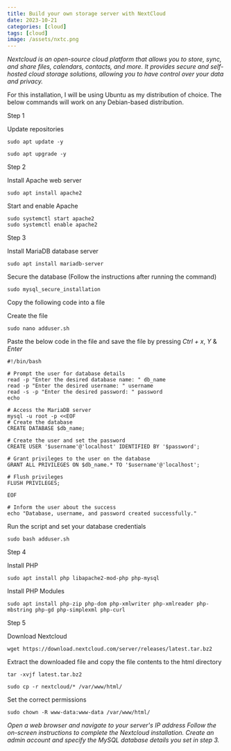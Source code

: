 ```yaml
---
title: Build your own storage server with NextCloud
date: 2023-10-21
categories: [cloud]
tags: [cloud]
image: /assets/nxtc.png
---
```


*Nextcloud is an open-source cloud platform that allows you to store, sync, and share files, calendars, contacts, and more. It provides secure and self-hosted cloud storage solutions, allowing you to have control over your data and privacy.*

For this installation, I will be using Ubuntu as my distribution of choice. 
The below commands will work on any Debian-based distribution.

Step 1

Update repositories

```
sudo apt update -y
```

```
sudo apt upgrade -y
```


Step 2

Install Apache web server 

```
sudo apt install apache2
```

Start and enable Apache

```
sudo systemctl start apache2
sudo systemctl enable apache2
```

Step 3 

Install MariaDB database server 

```
sudo apt install mariadb-server
```

Secure the database (Follow the instructions after running the command)

```
sudo mysql_secure_installation
```

Copy the following code into a file 

Create the file

```
sudo nano adduser.sh
```

Paste the below code in the file and save the file by pressing *Ctrl + x*, *Y* & *Enter*

```
#!/bin/bash

# Prompt the user for database details
read -p "Enter the desired database name: " db_name
read -p "Enter the desired username: " username
read -s -p "Enter the desired password: " password
echo

# Access the MariaDB server
mysql -u root -p <<EOF
# Create the database
CREATE DATABASE $db_name;

# Create the user and set the password
CREATE USER '$username'@'localhost' IDENTIFIED BY '$password';

# Grant privileges to the user on the database
GRANT ALL PRIVILEGES ON $db_name.* TO '$username'@'localhost';

# Flush privileges
FLUSH PRIVILEGES;

EOF

# Inform the user about the success
echo "Database, username, and password created successfully."
```

Run the script and set your database credentials 

```
sudo bash adduser.sh
```

Step 4

Install PHP

```
sudo apt install php libapache2-mod-php php-mysql
```

Install PHP Modules 

```
sudo apt install php-zip php-dom php-xmlwriter php-xmlreader php-mbstring php-gd php-simplexml php-curl
```

Step 5

Download Nextcloud

```
wget https://download.nextcloud.com/server/releases/latest.tar.bz2
```

Extract the downloaded file and copy the file contents to the html directory

```
tar -xvjf latest.tar.bz2
```

```
sudo cp -r nextcloud/* /var/www/html/
```

Set the correct permissions 

```
sudo chown -R www-data:www-data /var/www/html/
```

*Open a web browser and navigate to your server's IP address
Follow the on-screen instructions to complete the Nextcloud installation.
Create an admin account and specify the MySQL database details you set in step 3.* 





